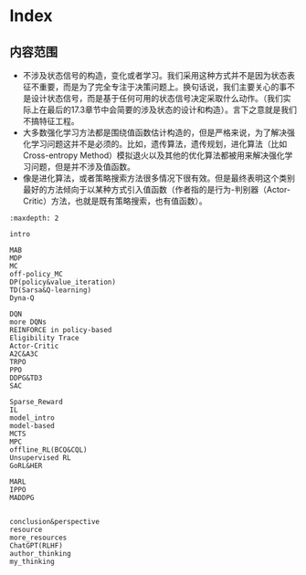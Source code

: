 

<!--
 * @version:
 * @Author:  StevenJokess（蔡舒起） https://github.com/StevenJokess
 * @Date: 2023-02-26 16:55:09
 * @LastEditors:  StevenJokess（蔡舒起） https://github.com/StevenJokess
 * @LastEditTime: 2023-03-20 02:06:37
 * @Description:
 * @Help me: 如有帮助，请赞助，失业3年了。![支付宝收款码](https://github.com/StevenJokess/d2rl/blob/master/img/%E6%94%B6.jpg)
 * @TODO::
 * @Reference:
-->

# Index

## 内容范围

- 不涉及状态信号的构造，变化或者学习。我们采用这种方式并不是因为状态表征不重要，而是为了完全专注于决策问题上。换句话说，我们主要关心的事不是设计状态信号，而是基于任何可用的状态信号决定采取什么动作。（我们实际上在最后的17.3章节中会简要的涉及状态的设计和构造）。言下之意就是我们不搞特征工程。
- 大多数强化学习方法都是围绕值函数估计构造的，但是严格来说，为了解决强化学习问题这并不是必须的。比如，遗传算法，遗传规划，进化算法（比如Cross-entropy Method）模拟退火以及其他的优化算法都被用来解决强化学习问题，但是并不涉及值函数。
- 像是进化算法，或者策略搜索方法很多情况下很有效。但是最终表明这个类别最好的方法倾向于以某种方式引入值函数（作者指的是行为-判别器（Actor-Critic）方法，也就是既有策略搜索，也有值函数）。

[1]: https://zhuanlan.zhihu.com/p/53306971

```toc
:maxdepth: 2

intro

MAB
MDP
MC
off-policy_MC
DP(policy&value_iteration)
TD(Sarsa&Q-learning)
Dyna-Q

DQN
more DQNs
REINFORCE in policy-based
Eligibility Trace
Actor-Critic
A2C&A3C
TRPO
PPO
DDPG&TD3
SAC

Sparse_Reward
IL
model_intro
model-based
MCTS
MPC
offline_RL(BCQ&CQL)
Unsupervised RL
GoRL&HER

MARL
IPPO
MADDPG


conclusion&perspective
resource
more_resources
ChatGPT(RLHF)
author_thinking
my_thinking

```

[1]: https://github.com/d2l-ai/d2l-en/edit/master/chapter_reinforcement-learning/index.md
